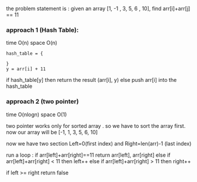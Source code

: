 the problem statement is : given an array [1, -1 , 3, 5, 6 , 10], find arr[i]+arr[j] == 11

### approach 1 (Hash Table):
time O(n)
space O(n)

    hash_table = {
        
    }
    y = arr[i] + 11
 if hash_table[y] then return the result (arr[i], y)
 else push arr[i] into the hash_table

### approach 2 (two pointer)
 time O(nlogn)
 space O(1)

 two pointer works only for sorted array . so we have to sort the array first.
 now  our array will be [-1, 1, 3, 5, 6, 10]

 now we have two section Left=0(first index) and Right=len(arr)-1 (last index)

run a loop :
if arr[left]+arr[right]==11
    return arr[left], arr[right]
else if arr[left]+arr[right] < 11
    then left++
else if arr[left]+arr[right] > 11
    then right++

if left >= right return false


 